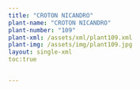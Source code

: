 ```yaml
---
title: "CROTON NICANDRO"
plant-name: "CROTON NICANDRO"
plant-number: "109"
plant-xml: /assets/xml/plant109.xml
plant-img: /assets/img/plant109.jpg
layout: single-xml
toc:true


---
```

